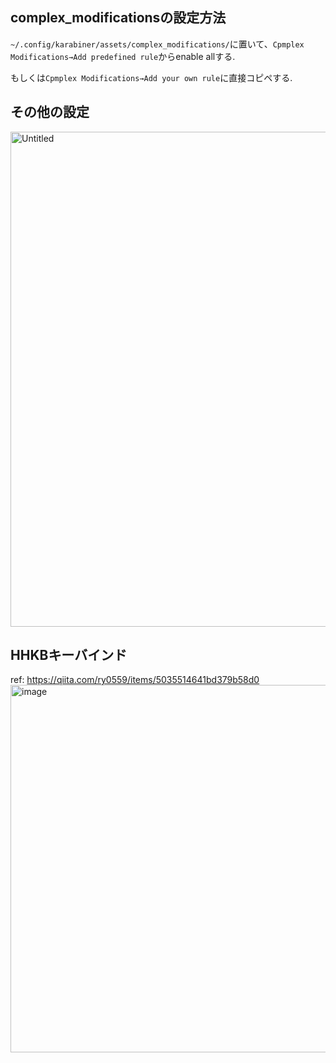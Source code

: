 
## complex_modificationsの設定方法
`~/.config/karabiner/assets/complex_modifications/`に置いて、`Cpmplex Modifications→Add predefined rule`からenable allする.

もしくは`Cpmplex Modifications→Add your own rule`に直接コピペする.

## その他の設定
<img width="792" alt="Untitled" src="https://github.com/user-attachments/assets/9b546b4d-a3ae-4cf8-8671-24b4a11b86ab">

## HHKBキーバインド
ref: https://qiita.com/ry0559/items/5035514641bd379b58d0
<img width="588" alt="image" src="https://github.com/user-attachments/assets/f3a4f66f-4dbe-43c0-9910-f9a3e1d65117" />
